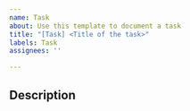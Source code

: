 ```yaml
---
name: Task
about: Use this template to document a task
title: "[Task] <Title of the task>"
labels: Task
assignees: ''

---
```


## Description
